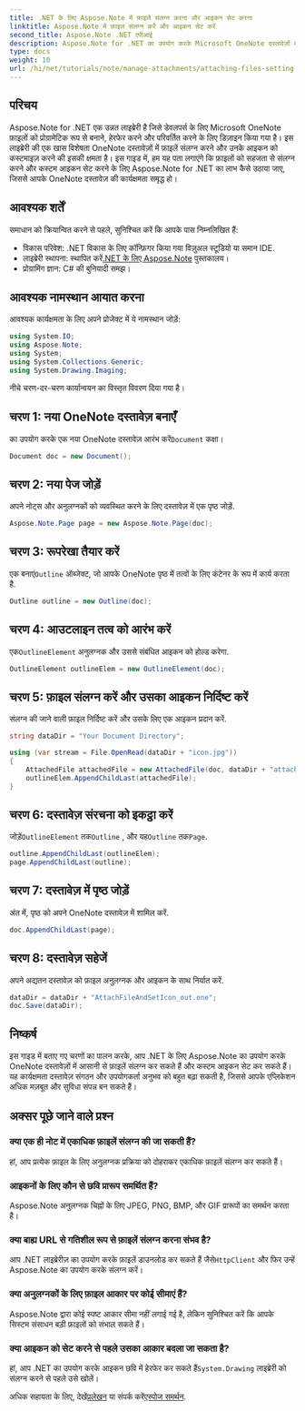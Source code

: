 ```yaml
---
title: .NET के लिए Aspose.Note में फ़ाइलें संलग्न करना और आइकन सेट करना
linktitle: Aspose.Note में फ़ाइल संलग्न करें और आइकन सेट करें
second_title: Aspose.Note .NET एपीआई
description: Aspose.Note for .NET का उपयोग करके Microsoft OneNote दस्तावेज़ों में फ़ाइलें संलग्न करने और कस्टम आइकन सेट करने का चरण-दर-चरण तरीका जानें। सहज दस्तावेज़ प्रबंधन और अनुकूलन सुविधाओं के साथ अपने .NET एप्लिकेशन को बेहतर बनाएँ।
type: docs
weight: 10
url: /hi/net/tutorials/note/manage-attachments/attaching-files-setting-icons/
---
```

## परिचय

Aspose.Note for .NET एक उन्नत लाइब्रेरी है जिसे डेवलपर्स के लिए Microsoft OneNote फ़ाइलों को प्रोग्रामेटिक रूप से बनाने, हेरफेर करने और परिवर्तित करने के लिए डिज़ाइन किया गया है। इस लाइब्रेरी की एक खास विशेषता OneNote दस्तावेज़ों में फ़ाइलें संलग्न करने और उनके आइकन को कस्टमाइज़ करने की इसकी क्षमता है। इस गाइड में, हम यह पता लगाएंगे कि फ़ाइलों को सहजता से संलग्न करने और कस्टम आइकन सेट करने के लिए Aspose.Note for .NET का लाभ कैसे उठाया जाए, जिससे आपके OneNote दस्तावेज़ की कार्यक्षमता समृद्ध हो।

## आवश्यक शर्तें

समाधान को क्रियान्वित करने से पहले, सुनिश्चित करें कि आपके पास निम्नलिखित हैं:

- विकास परिवेश: .NET विकास के लिए कॉन्फ़िगर किया गया विज़ुअल स्टूडियो या समान IDE.
-  लाइब्रेरी स्थापना: स्थापित करें[.NET के लिए Aspose.Note](https://releases.aspose.com/words/net/) पुस्तकालय।
- प्रोग्रामिंग ज्ञान: C# की बुनियादी समझ।

## आवश्यक नामस्थान आयात करना

आवश्यक कार्यक्षमता के लिए अपने प्रोजेक्ट में ये नामस्थान जोड़ें:

```csharp
using System.IO;
using Aspose.Note;
using System;
using System.Collections.Generic;
using System.Drawing.Imaging;
```

नीचे चरण-दर-चरण कार्यान्वयन का विस्तृत विवरण दिया गया है।

## चरण 1: नया OneNote दस्तावेज़ बनाएँ

 का उपयोग करके एक नया OneNote दस्तावेज़ आरंभ करें`Document` कक्षा।

```csharp
Document doc = new Document();
```

## चरण 2: नया पेज जोड़ें

अपने नोट्स और अनुलग्नकों को व्यवस्थित करने के लिए दस्तावेज़ में एक पृष्ठ जोड़ें.

```csharp
Aspose.Note.Page page = new Aspose.Note.Page(doc);
```

## चरण 3: रूपरेखा तैयार करें

 एक बनाएं`Outline` ऑब्जेक्ट, जो आपके OneNote पृष्ठ में तत्वों के लिए कंटेनर के रूप में कार्य करता है.

```csharp
Outline outline = new Outline(doc);
```

## चरण 4: आउटलाइन तत्व को आरंभ करें

 एक`OutlineElement` अनुलग्नक और उससे संबंधित आइकन को होल्ड करेगा.

```csharp
OutlineElement outlineElem = new OutlineElement(doc);
```

## चरण 5: फ़ाइल संलग्न करें और उसका आइकन निर्दिष्ट करें

संलग्न की जाने वाली फ़ाइल निर्दिष्ट करें और उसके लिए एक आइकन प्रदान करें.

```csharp
string dataDir = "Your Document Directory";

using (var stream = File.OpenRead(dataDir + "icon.jpg"))
{
    AttachedFile attachedFile = new AttachedFile(doc, dataDir + "attachment.txt", stream, ImageFormat.Jpeg);
    outlineElem.AppendChildLast(attachedFile);
}
```

## चरण 6: दस्तावेज़ संरचना को इकट्ठा करें

 जोड़ें`OutlineElement` तक`Outline` , और यह`Outline` तक`Page`.

```csharp
outline.AppendChildLast(outlineElem);
page.AppendChildLast(outline);
```

## चरण 7: दस्तावेज़ में पृष्ठ जोड़ें

अंत में, पृष्ठ को अपने OneNote दस्तावेज़ में शामिल करें.

```csharp
doc.AppendChildLast(page);
```

## चरण 8: दस्तावेज़ सहेजें

अपने अद्यतन दस्तावेज़ को फ़ाइल अनुलग्नक और आइकन के साथ निर्यात करें.

```csharp
dataDir = dataDir + "AttachFileAndSetIcon_out.one";
doc.Save(dataDir);
```

## निष्कर्ष

इस गाइड में बताए गए चरणों का पालन करके, आप .NET के लिए Aspose.Note का उपयोग करके OneNote दस्तावेज़ों में आसानी से फ़ाइलें संलग्न कर सकते हैं और कस्टम आइकन सेट कर सकते हैं। यह कार्यक्षमता दस्तावेज़ संगठन और उपयोगकर्ता अनुभव को बहुत बढ़ा सकती है, जिससे आपके एप्लिकेशन अधिक मज़बूत और सुविधा संपन्न बन सकते हैं।

## अक्सर पूछे जाने वाले प्रश्न

### क्या एक ही नोट में एकाधिक फ़ाइलें संलग्न की जा सकती हैं?
हां, आप प्रत्येक फ़ाइल के लिए अनुलग्नक प्रक्रिया को दोहराकर एकाधिक फ़ाइलें संलग्न कर सकते हैं।

### आइकनों के लिए कौन से छवि प्रारूप समर्थित हैं?
Aspose.Note अनुलग्नक चिह्नों के लिए JPEG, PNG, BMP, और GIF प्रारूपों का समर्थन करता है।

### क्या बाह्य URL से गतिशील रूप से फ़ाइलें संलग्न करना संभव है?
 आप .NET लाइब्रेरीज़ का उपयोग करके फ़ाइलें डाउनलोड कर सकते हैं जैसे`HttpClient` और फिर उन्हें Aspose.Note का उपयोग करके संलग्न करें।

### क्या अनुलग्नकों के लिए फ़ाइल आकार पर कोई सीमाएं हैं?
Aspose.Note द्वारा कोई स्पष्ट आकार सीमा नहीं लगाई गई है, लेकिन सुनिश्चित करें कि आपके सिस्टम संसाधन बड़ी फ़ाइलों को संभाल सकते हैं।

### क्या आइकन को सेट करने से पहले उसका आकार बदला जा सकता है?
हां, आप .NET का उपयोग करके आइकन छवि में हेरफेर कर सकते हैं`System.Drawing` लाइब्रेरी को संलग्न करने से पहले उसे खोलें।

 अधिक सहायता के लिए, देखें[प्रलेखन](https://reference.aspose.com/words/net/) या संपर्क करें[एस्पोज समर्थन](https://forum.aspose.com/c/words/8).